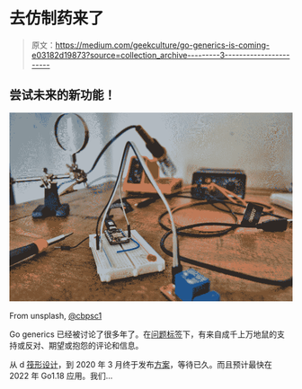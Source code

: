 # 去仿制药来了

> 原文：<https://medium.com/geekculture/go-generics-is-coming-e03182d19873?source=collection_archive---------3----------------------->

## 尝试未来的新功能！

![](img/2894cb45c59647ea9da892b26c3d6516.png)

From unsplash, [@cbpsc1](https://unsplash.com/photos/lPcXuJyoIjU)

Go generics 已经被讨论了很多年了。在[问题标签](https://github.com/golang/go/issues/43651)下，有来自成千上万地鼠的支持或反对、期望或抱怨的评论和信息。

从 d [筏形设计](https://go.googlesource.com/proposal/+/refs/heads/master/design/go2draft-contracts.md)，到 2020 年 3 月终于发布[方案](https://go.googlesource.com/proposal/+/refs/heads/master/design/43651-type-parameters.md)，等待已久。而且预计最快在 2022 年 Go1.18 应用。我们…